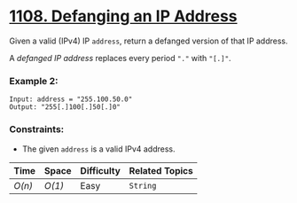 # [1108. Defanging an IP Address](https://leetcode.com/problems/defanging-an-ip-address/)

Given a valid (IPv4) IP `address`, return a defanged version of that IP address.

A _defanged IP address_ replaces every period `"."` with `"[.]"`.

### Example 2:

```
Input: address = "255.100.50.0"
Output: "255[.]100[.]50[.]0"
```

### Constraints:

- The given `address` is a valid IPv4 address.

| Time   | Space  | Difficulty | Related Topics |
| ------ | ------ | ---------- | -------------- |
| _O(n)_ | _O(1)_ | Easy       | `String`       |
